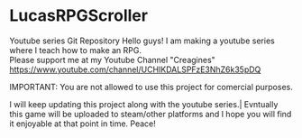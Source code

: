 # LucasRPGScroller
Youtube series Git Repository
Hello guys!
I am making a youtube series where I teach how to make an RPG.\
Please support me at my Youtube Channel "Creagines" https://www.youtube.com/channel/UCHIKDALSPFzE3NhZ6k35pDQ

IMPORTANT: You are not allowed to use this project for comercial purposes.

I will keep updating this project along with the youtube series.|
Evntually this game will be uploaded to steam/other platforms and I hope you will find it enjoyable at that point in time.
Peace!
